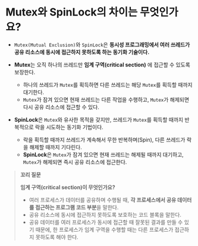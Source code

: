 # Mutex와 SpinLock의 차이는 무엇인가요?

- `Mutex(Mutual Exclusion)`와 `SpinLock`은 **동시성 프로그래밍에서 여러 쓰레드가 공유 리소스에 동시에 접근하지 못하도록 하는 동기화 기술이다.**
- **Mutex**는 오직 하나의 쓰레드만 **임계 구역(critical section)** 에 접근할 수 있도록 보장한다.
  - 하나의 쓰레드가 `Mutex`를 획득하면 다른 쓰레드는 해당 `Mutex`를 획득할 때까지 대기한다.
  - `Mutex`가 잠겨 있으면 현재 쓰레드는 다른 작업을 수행하고, `Mutex`가 해제되면 다시 공유 리소스에 접근할 수 있다.


- **SpinLock**은 `Mutex`와 유사한 목적을 갖지만, 쓰레드가 `Mutex`를 획득할 때까지 반복적으로 락을 시도하는 동기화 기법이다.
  - 락을 획득할 때까지 쓰레드가 계속해서 무한 반복하며(Spin), 다른 쓰레드가 락을 해제할 때까지 기다린다.
  - **SpinLock**은 `Mutex`가 잠겨 있으면 현재 쓰레드는 해제될 때까지 대기하고, `Mutex`가 해제되면 즉시 공유 리소스에 접근한다.

> **꼬리 질문**
> 
> **임계 구역(critical section)이 무엇인가요?**
> - 여러 프로세스가 데이터를 공유하며 수행될 때, **각 프로세스에서 공유 데이터를 접근하는 프로그램 코드 부분**을 말한다.
> - 공유 리소스에 동시에 접근하지 못하도록 보호하는 코드 블록을 말한다.
> - 공유 데이터를 여러 프로세스가 동시에 접근할 때 잘못된 결과를 만들 수 있기 때문에, 한 프로세스가 임계 구역을 수행할 때는 다른 프로세스가 접근하지 못하도록 해야 한다.